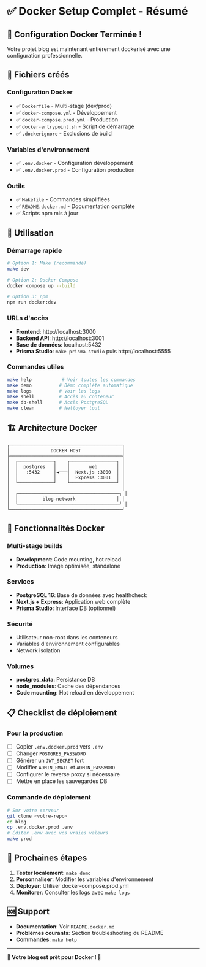 # ✅ Docker Setup Complet - Résumé

## 🎉 **Configuration Docker Terminée !**

Votre projet blog est maintenant entièrement dockerisé avec une configuration professionnelle.

## 📁 **Fichiers créés**

### Configuration Docker
- ✅ `Dockerfile` - Multi-stage (dev/prod)
- ✅ `docker-compose.yml` - Développement  
- ✅ `docker-compose.prod.yml` - Production
- ✅ `docker-entrypoint.sh` - Script de démarrage
- ✅ `.dockerignore` - Exclusions de build

### Variables d'environnement
- ✅ `.env.docker` - Configuration développement
- ✅ `.env.docker.prod` - Configuration production

### Outils
- ✅ `Makefile` - Commandes simplifiées
- ✅ `README.docker.md` - Documentation complète
- ✅ Scripts npm mis à jour

## 🚀 **Utilisation**

### Démarrage rapide

```bash
# Option 1: Make (recommandé)
make dev

# Option 2: Docker Compose
docker compose up --build

# Option 3: npm
npm run docker:dev
```

### URLs d'accès

- **Frontend**: http://localhost:3000
- **Backend API**: http://localhost:3001
- **Base de données**: localhost:5432
- **Prisma Studio**: `make prisma-studio` puis http://localhost:5555

### Commandes utiles

```bash
make help           # Voir toutes les commandes
make demo          # Démo complète automatique
make logs          # Voir les logs
make shell         # Accès au conteneur
make db-shell      # Accès PostgreSQL
make clean         # Nettoyer tout
```

## 🏗 **Architecture Docker**

```
┌─────────────────────────────────────────┐
│               DOCKER HOST               │
├─────────────────────────────────────────┤
│  ┌─────────────┐    ┌─────────────────┐ │
│  │  postgres   │    │       web       │ │
│  │   :5432     │◄───┤  Next.js :3000  │ │
│  │             │    │  Express :3001  │ │
│  └─────────────┘    └─────────────────┘ │
│                                         │
│  ┌─────────────────────────────────────┐ │
│  │         blog-network               │ │
│  └─────────────────────────────────────┘ │
└─────────────────────────────────────────┘
```

## 🔧 **Fonctionnalités Docker**

### Multi-stage builds
- **Development**: Code mounting, hot reload
- **Production**: Image optimisée, standalone

### Services
- **PostgreSQL 16**: Base de données avec healthcheck
- **Next.js + Express**: Application web complète
- **Prisma Studio**: Interface DB (optionnel)

### Sécurité
- Utilisateur non-root dans les conteneurs
- Variables d'environnement configurables
- Network isolation

### Volumes
- **postgres_data**: Persistance DB
- **node_modules**: Cache des dépendances
- **Code mounting**: Hot reload en développement

## 📋 **Checklist de déploiement**

### Pour la production

- [ ] Copier `.env.docker.prod` vers `.env`
- [ ] Changer `POSTGRES_PASSWORD`
- [ ] Générer un `JWT_SECRET` fort
- [ ] Modifier `ADMIN_EMAIL` et `ADMIN_PASSWORD`
- [ ] Configurer le reverse proxy si nécessaire
- [ ] Mettre en place les sauvegardes DB

### Commande de déploiement

```bash
# Sur votre serveur
git clone <votre-repo>
cd blog
cp .env.docker.prod .env
# Éditer .env avec vos vraies valeurs
make prod
```

## 🎯 **Prochaines étapes**

1. **Tester localement**: `make demo`
2. **Personnaliser**: Modifier les variables d'environnement
3. **Déployer**: Utiliser docker-compose.prod.yml
4. **Monitorer**: Consulter les logs avec `make logs`

## 🆘 **Support**

- **Documentation**: Voir `README.docker.md`
- **Problèmes courants**: Section troubleshooting du README
- **Commandes**: `make help`

---

**🎉 Votre blog est prêt pour Docker ! 🐳**